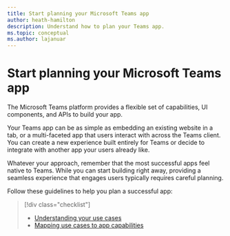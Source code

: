 ```yaml
---
title: Start planning your Microsoft Teams app
author: heath-hamilton
description: Understand how to plan your Teams app.
ms.topic: conceptual
ms.author: lajanuar
---
```

# Start planning your Microsoft Teams app

The Microsoft Teams platform provides a flexible set of capabilities, UI components, and APIs to build your app.

Your Teams app can be as simple as embedding an existing website in a tab, or a multi-faceted app that users interact with across the Teams client. You can create a new experience built entirely for Teams or decide to integrate with another app your users already like.

Whatever your approach, remember that the most successful apps feel native to Teams. While you can start building right away, providing a seamless experience that engages users typically requires careful planning.

Follow these guidelines to help you plan a successful app:

> [!div class="checklist"]
>
> * [Understanding your use cases](../../concepts/design/understand-use-cases.md)
> * [Mapping use cases to app capabilities](../../concepts/design/map-use-cases.md)
